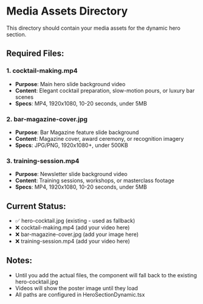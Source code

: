 # Media Assets Directory

This directory should contain your media assets for the dynamic hero section.

## Required Files:

### 1. cocktail-making.mp4
- **Purpose**: Main hero slide background video
- **Content**: Elegant cocktail preparation, slow-motion pours, or luxury bar scenes
- **Specs**: MP4, 1920x1080, 10-20 seconds, under 5MB

### 2. bar-magazine-cover.jpg
- **Purpose**: Bar Magazine feature slide background
- **Content**: Magazine cover, award ceremony, or recognition imagery
- **Specs**: JPG/PNG, 1920x1080+, under 500KB

### 3. training-session.mp4
- **Purpose**: Newsletter slide background video
- **Content**: Training sessions, workshops, or masterclass footage
- **Specs**: MP4, 1920x1080, 10-20 seconds, under 5MB

## Current Status:
- ✅ hero-cocktail.jpg (existing - used as fallback)
- ❌ cocktail-making.mp4 (add your video here)
- ❌ bar-magazine-cover.jpg (add your image here)
- ❌ training-session.mp4 (add your video here)

## Notes:
- Until you add the actual files, the component will fall back to the existing hero-cocktail.jpg
- Videos will show the poster image until they load
- All paths are configured in HeroSectionDynamic.tsx
